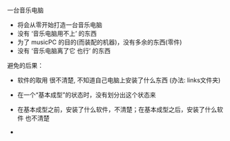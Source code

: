 
一台音乐电脑

- 将会从零开始打造一台音乐电脑
- 没有 ‘音乐电脑用不上’ 的东西
- 为了 musicPC 的目的(而装配的机器)，没有多余的东西(零件)
- 没有 ‘音乐电脑离了它 也行’ 的东西

避免的后果：

- 软件的取用 很不清楚, 不知道自己电脑上安装了什么东西 (办法: links文件夹)
- 在一个“基本成型”的状态时，没有划分出这个状态来
- 在基本成型之前，安装了什么软件，不清楚；在基本成型之后，安装了什么软件 也不清楚




-
